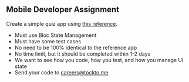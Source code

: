 ## Mobile Developer Assignment

Create a simple quiz app using [this reference](https://assignment.tockto.me/).

- Must use Bloc State Management
- Must have some test cases
- No need to be 100% identical to the reference app
- No time limit, but it should be completed within 1-2 days
- We want to see how you code, how you test, and how you manage UI state
- Send your code to careers@tockto.me
